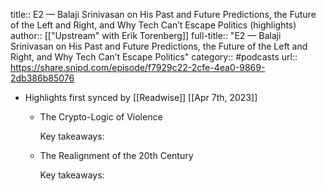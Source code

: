 title:: E2 —  Balaji Srinivasan on His Past and Future Predictions, the Future of the Left and Right, and Why Tech Can’t Escape Politics (highlights)
author:: [["Upstream" with Erik Torenberg]]
full-title:: "E2 —  Balaji Srinivasan on His Past and Future Predictions, the Future of the Left and Right, and Why Tech Can’t Escape Politics"
category:: #podcasts
url:: https://share.snipd.com/episode/f7929c22-2cfe-4ea0-9869-2db386b85076

- Highlights first synced by [[Readwise]] [[Apr 7th, 2023]]
	- The Crypto-Logic of Violence
	  
	  Key takeaways:
	- The Realignment of the 20th Century
	  
	  Key takeaways: